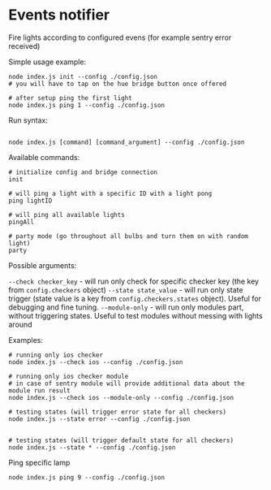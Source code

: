 # Events notifier

Fire lights according to configured evens (for example sentry error received)

Simple usage example:

```
node index.js init --config ./config.json
# you will have to tap on the hue bridge button once offered

# after setup ping the first light
node index.js ping 1 --config ./config.json

```


Run syntax:

```

node index.js [command] [command_argument] --config ./config.json

```

Available commands:

```
# initialize config and bridge connection
init

# will ping a light with a specific ID with a light pong
ping lightID

# will ping all available lights
pingAll

# party mode (go throughout all bulbs and turn them on with random light)
party
```

Possible arguments:

`--check checker_key` - will run only check for specific checker key (the key from `config.checkers` object)
`--state state_value` - will run only state trigger (state value is a key  from `config.checkers.states` object). Useful for debugging and fine tuning.
`--module-only` - will run only modules part, without triggering states. Useful to test modules without messing with lights around

Examples:

```
# running only ios checker
node index.js --check ios --config ./config.json

# running only ios checker module
# in case of sentry module will provide additional data about the module run result
node index.js --check ios --module-only --config ./config.json

# testing states (will trigger error state for all checkers)
node index.js --state error --config ./config.json


# testing states (will trigger default state for all checkers)
node index.js --state * --config ./config.json
```

Ping specific lamp

```
node index.js ping 9 --config ./config.json
```